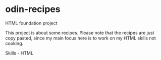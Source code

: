# odin-recipes

HTML foundation project

This project is about some recipes. Please note that the recipes are just copy pasted, since my main focus here is to work on my HTML skills not cooking.

Skills - HTML
